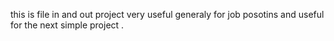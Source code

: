 this is file in and out project very useful generaly for job posotins and useful for the next simple project .
